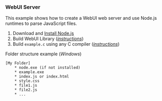 ### WebUI Server

This example shows how to create a WebUI web server and use Node.js runtimes to parse JavaScript files.

 1. Download and [Install Node.js](https://nodejs.org/en/download/)
 2. Build WebUI Library (*[instructions](https://github.com/alifcommunity/webui/tree/main/build)*)
 3. Build `example.c` using any C compiler (*[instructions](https://github.com/alifcommunity/webui/tree/main/examples/C)*)

Folder structure example (*Windows*)

    [My Folder]
	    * node.exe (if not installed)
	    * example.exe
	    * index.js or index.html
	    * style.css
	    * file1.js
	    * file2.js
	    * ...
